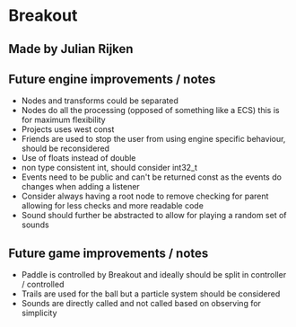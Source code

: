 # Breakout
## Made by Julian Rijken


## Future engine improvements / notes
* Nodes and transforms could be separated
* Nodes do all the processing (opposed of something like a ECS) this is for maximum flexibility
* Projects uses west const 
* Friends are used to stop the user from using engine specific behaviour, should be reconsidered
* Use of floats instead of double
* non type consistent int, should consider int32_t
* Events need to be public and can't be returned const as the events do changes when adding a listener
* Consider always having a root node to remove checking for parent allowing for less checks and more readable code 
* Sound should further be abstracted to allow for playing a random set of sounds 


## Future game improvements / notes
* Paddle is controlled by Breakout and ideally should be split in controller / controlled
* Trails are used for the ball but a particle system should be considered 
* Sounds are directly called and not called based on observing for simplicity